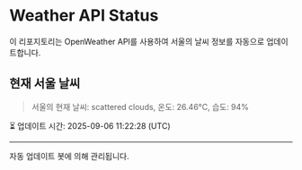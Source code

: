 
# Weather API Status

이 리포지토리는 OpenWeather API를 사용하여 서울의 날씨 정보를 자동으로 업데이트합니다.

## 현재 서울 날씨
> 서울의 현재 날씨: scattered clouds, 온도: 26.46°C, 습도: 94%

⏳ 업데이트 시간: 2025-09-06 11:22:28 (UTC)

---
자동 업데이트 봇에 의해 관리됩니다.

